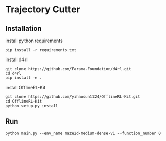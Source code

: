 # Trajectory Cutter

## Installation

install python requirements

```
pip install -r requirements.txt
```

install d4rl

```
git clone https://github.com/Farama-Foundation/d4rl.git
cd d4rl
pip install -e .
```

install OfflineRL-Kit

```
git clone https://github.com/yihaosun1124/OfflineRL-Kit.git
cd OfflineRL-Kit
python setup.py install
```

## Run

```
python main.py --env_name maze2d-medium-dense-v1 --function_number 0
```
